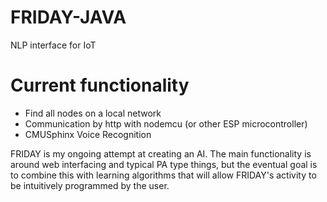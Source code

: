 # FRIDAY-JAVA
NLP interface for IoT 

# Current functionality
- Find all nodes on a local network
- Communication by http with nodemcu (or other ESP microcontroller)
- CMUSphinx Voice Recognition

FRIDAY is my ongoing attempt at creating an AI. The main functionality is around web interfacing and typical PA type things, but the eventual goal is to combine this with learning algorithms that will allow FRIDAY's activity to be intuitively programmed by the user.
